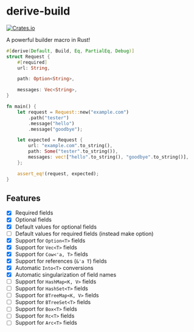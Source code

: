 # derive-build

[![Crates.io](https://img.shields.io/crates/v/derive-build.svg?style=plastic)](http://crates.io/crates/derive-build)

A powerful builder macro in Rust!

```rust
#[derive(Default, Build, Eq, PartialEq, Debug)]
struct Request {
    #[required]
    url: String,

    path: Option<String>,

    messages: Vec<String>,
}

fn main() {
    let request = Request::new("example.com")
        .path("tester")
        .message("hello")
        .message("goodbye");

    let expected = Request {
        url: "example.com".to_string(),
        path: Some("tester".to_string()),
        messages: vec!["hello".to_string(), "goodbye".to_string()],
    };

    assert_eq!(request, expected);
}

```

## Features

- [x] Required fields
- [x] Optional fields
- [x] Default values for optional fields
- [ ] Default values for required fields (instead make option)
- [x] Support for `Option<T>` fields
- [x] Support for `Vec<T>` fields
- [x] Support for `Cow<'a, T>` fields
- [x] Support for references (`&'a T`) fields
- [x] Automatic `Into<T>` conversions
- [x] Automatic singularization of field names
- [ ] Support for `HashMap<K, V>` fields
- [ ] Support for `HashSet<T>` fields
- [ ] Support for `BTreeMap<K, V>` fields
- [ ] Support for `BTreeSet<T>` fields
- [ ] Support for `Box<T>` fields
- [ ] Support for `Rc<T>` fields
- [ ] Support for `Arc<T>` fields